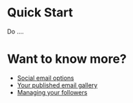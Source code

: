 
# Quick Start

Do ....


# Want to know more?

* [Social email options](./social/index.html)
* [Your published email gallery](./gallery/index.html)
* [Managing your followers](./membership/index.html)

